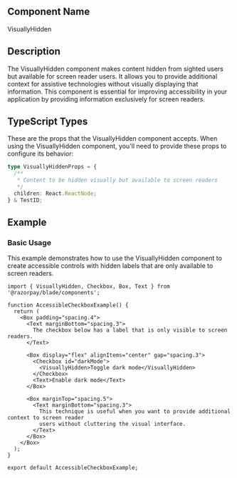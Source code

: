 ## Component Name

VisuallyHidden

## Description

The VisuallyHidden component makes content hidden from sighted users but available for screen reader users. It allows you to provide additional context for assistive technologies without visually displaying that information. This component is essential for improving accessibility in your application by providing information exclusively for screen readers.

## TypeScript Types

These are the props that the VisuallyHidden component accepts. When using the VisuallyHidden component, you'll need to provide these props to configure its behavior:

```typescript
type VisuallyHiddenProps = {
  /**
   * Content to be hidden visually but available to screen readers
   */
  children: React.ReactNode;
} & TestID;
```

## Example

### Basic Usage

This example demonstrates how to use the VisuallyHidden component to create accessible controls with hidden labels that are only available to screen readers.

```tsx
import { VisuallyHidden, Checkbox, Box, Text } from '@razorpay/blade/components';

function AccessibleCheckboxExample() {
  return (
    <Box padding="spacing.4">
      <Text marginBottom="spacing.3">
        The checkbox below has a label that is only visible to screen readers.
      </Text>

      <Box display="flex" alignItems="center" gap="spacing.3">
        <Checkbox id="darkMode">
          <VisuallyHidden>Toggle dark mode</VisuallyHidden>
        </Checkbox>
        <Text>Enable dark mode</Text>
      </Box>

      <Box marginTop="spacing.5">
        <Text marginBottom="spacing.3">
          This technique is useful when you want to provide additional context to screen reader
          users without cluttering the visual interface.
        </Text>
      </Box>
    </Box>
  );
}

export default AccessibleCheckboxExample;
```
